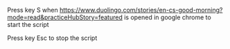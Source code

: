 Press key S when 
https://www.duolingo.com/stories/en-cs-good-morning?mode=read&practiceHubStory=featured 
is opened in google chrome to start the script
                                                                                                                                                            
Press key Esc to stop the script

